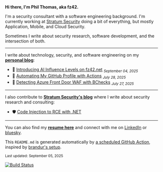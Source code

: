 **Hi there, I'm Phil Thomas, aka fz42.**

I'm a security consultant with a software engineering background. I'm currently working at [Stratum Security](https://stratumsecurity.com) doing a bit of everything, but mostly Application, Mobile, and Cloud Security.

Sometimes I write about security research, software development, and the intersection of both.

---

<!-- BLOG-POST-LIST:START -->

I write about technology, security, and software engineering on my [**personal blog**](https://fz42.net):

* 🔧 [Introducing AI Influence Levels on fz42.net](https://fz42.net/posts/introducing-ai-influence-levels/) <sub><em>September 04, 2025</em></sub>
* 🔧 [Automating My GitHub Profile with Actions](https://fz42.net/posts/automating-my-github-profile-with-actions/) <sub><em>July 28, 2025</em></sub>
* 🔧 [Detecting Azure Front Door WAF with BChecks](https://fz42.net/posts/detecting-azure-front-door-waf-with-bcheck/) <sub><em>July 27, 2025</em></sub>

---

I also contribute to [**Stratum Security's blog**](https://blog.stratumsecurity.com) where I write about security research and consulting:

* 🛡️ [Code Injection to RCE with .NET](https://blog.stratumsecurity.com/2024/04/29/code-injection-to-rce-with-net/)

<!-- BLOG-POST-LIST:END -->

---
You can also find my [**resume here**](https://github.com/fz42net/fz42net/blob/main/resume.pdf) and connect with me on [LinkedIn](https://www.linkedin.com/in/philthomasme/) or [bluesky](https://bsky.app/profile/fz42.bsky.social).

This `README.md` is generated automatically by [a scheduled GitHub Action](https://github.com/fz42net/fz42net/blob/main/.github/workflows/update-readme.yml), inspired by [brandur's setup](https://github.com/brandur/brandur).

<sub>Last updated: <!-- LAST-UPDATED -->September 05, 2025</sub>

[![Build Status](https://github.com/fz42net/fz42net/actions/workflows/update-readme.yml/badge.svg)](https://github.com/fz42net/fz42net/actions/workflows/update-readme.yml)